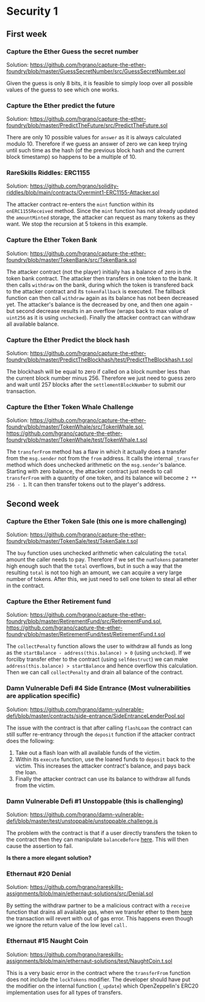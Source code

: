 # Security 1

## First week

### Capture the Ether Guess the secret number

Solution: https://github.com/hgrano/capture-the-ether-foundry/blob/master/GuessSecretNumber/src/GuessSecretNumber.sol

Given the guess is only 8 bits, it is feasible to simply loop over all possible values of the guess to see which one works.

### Capture the Ether predict the future

Solution: https://github.com/hgrano/capture-the-ether-foundry/blob/master/PredictTheFuture/src/PredictTheFuture.sol

There are only 10 possible values for `answer` as it is always calculated modulo 10. Therefore if we guess an answer of zero we can keep trying until such time as the hash (of the previous block hash and the current block timestamp) so happens to be a multiple of 10.

### RareSkills Riddles: ERC1155

Solution: https://github.com/hgrano/solidity-riddles/blob/main/contracts/Overmint1-ERC1155-Attacker.sol

The attacker contract re-enters the `mint` function within its `onERC1155Received` method. Since the `mint` function has not already updated the `amountMinted` storage, the attacker can request as many tokens as they want. We stop the recursion at 5 tokens in this example.

### Capture the Ether Token Bank

Solution: https://github.com/hgrano/capture-the-ether-foundry/blob/master/TokenBank/src/TokenBank.sol

The attacker contract (not the player) initially has a balance of zero in the token bank contract. The attacker then transfers in one token to the bank. It then calls `withdraw` on the bank, during which the token is transfered back to the attacker contract and its `tokenFallback` is executed. The fallback function can then call `withdraw` again as its balance has not been decreased yet. The attacker's balance is the decreased by one, and then one again - but second decrease results in an overflow (wraps back to max value of `uint256` as it is using `unchecked`). Finally the attacker contract can withdraw all available balance.

### Capture the Ether Predict the block hash

Solution: https://github.com/hgrano/capture-the-ether-foundry/blob/master/PredictTheBlockhash/test/PredictTheBlockhash.t.sol

The blockhash will be equal to zero if called on a block number less than the current block number minus 256. Therefore we just need to guess zero and wait until 257 blocks after the `settlementBlockNumber` to submit our transaction.

### Capture the Ether Token Whale Challenge

Solution: https://github.com/hgrano/capture-the-ether-foundry/blob/master/TokenWhale/src/TokenWhale.sol, https://github.com/hgrano/capture-the-ether-foundry/blob/master/TokenWhale/test/TokenWhale.t.sol

The `transferFrom` method has a flaw in which it actually does a transfer from the `msg.sender` not from the `from` address. It calls the internal `_transfer` method which does unchecked arithmetic on the `msg.sender`'s balance. Starting with zero balance, the attacker contract just needs to call `transferFrom` with a quantity of one token, and its balance will become `2 ** 256 - 1`. It can then transfer tokens out to the player's address.

## Second week

### Capture the Ether Token Sale (this one is more challenging)

Solution: https://github.com/hgrano/capture-the-ether-foundry/blob/master/TokenSale/test/TokenSale.t.sol

The `buy` function uses unchecked arithmetic when calculating the `total` amount the caller needs to pay. Therefore if we set the `numTokens` parameter high enough such that the `total` overflows, but in such a way that the resulting `total` is not too high an amount, we can acquire a very large number of tokens. After this, we just need to sell one token to steal all ether in the contract.

### Capture the Ether Retirement fund

Solution: https://github.com/hgrano/capture-the-ether-foundry/blob/master/RetirementFund/src/RetirementFund.sol, https://github.com/hgrano/capture-the-ether-foundry/blob/master/RetirementFund/test/RetirementFund.t.sol

The `collectPenalty` function allows the user to withdraw all funds as long as the `startBalance - address(this.balance) > 0` (using `unchcked`). If we forcilby transfer ether to the contract (using `selfdestruct`) we can make `address(this.balance) > startBalance` and hence overflow this calculation. Then we can call `collectPenalty` and drain all balance of the contract.

### Damn Vulnerable Defi #4 Side Entrance (Most vulnerabilities are application specific)

Solution: https://github.com/hgrano/damn-vulnerable-defi/blob/master/contracts/side-entrance/SideEntranceLenderPool.sol

The issue with the contract is that after calling `flashLoan` the contract can still suffer re-entrancy through the `deposit` function if the attacker contract does the following:

1. Take out a flash loan with all available funds of the victim.
1. Within its `execute` function, use the loaned funds to `deposit` back to the victim. This increases the attacker contract's balance, and pays back the loan.
1. Finally the attacker contract can use its balance to withdraw all funds from the victim.

### Damn Vulnerable Defi #1 Unstoppable (this is challenging)

Solution: https://github.com/hgrano/damn-vulnerable-defi/blob/master/test/unstoppable/unstoppable.challenge.js

The problem with the contract is that if a user directly transfers the token to the contract then they can manipulate `balanceBefore` [here](https://github.com/hgrano/damn-vulnerable-defi/blob/c23cd748744a12d75324ba8ec122c0470de8e251/contracts/unstoppable/UnstoppableVault.sol#L95-L96). This will then cause the assertion to fail.

**Is there a more elegant solution?**

### Ethernaut #20 Denial

Solution: https://github.com/hgrano/rareskills-assignments/blob/main/ethernaut-solutions/src/Denial.sol

By setting the withdraw partner to be a malicious contract with a `receive` function that drains all available gas, when we transfer ether to them [here](https://github.com/hgrano/rareskills-assignments/blob/d2218bb69868e52c9a7571dd13ee68ad7be83b87/security1/ethernaut-solutions/src/Denial.sol#L19) the transaction will revert with out of gas error. This happens even though we ignore the return value of the low level `call.`

### Ethernaut #15 Naught Coin

Solution: https://github.com/hgrano/rareskills-assignments/blob/main/ethernaut-solutions/test/NaughtCoin.t.sol

This is a very basic error in the contract where the `transferFrom` function does not include the `lockTokens` modifier. The developer should have put the modifier on the internal function (`_update`) which OpenZeppelin's ERC20 implementation uses for all types of transfers.
